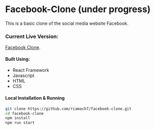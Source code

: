 # Facebook-Clone (under progress)

This is a basic clone of the social media website Facebook.

### Current Live Version:

[Facebook Clone](https://rcamach7.github.io/facebook-clone/).

#### Built Using:

- React Framework
- Javascript
- HTML
- CSS

#### Local Installation & Running

```bash
git clone https://github.com/rcamach7/facebook-clone.git
cd facebook-clone
npm install
npm run start
```
